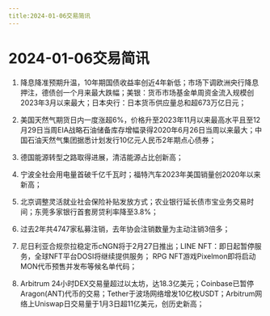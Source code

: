 ```yaml
---
title:2024-01-06交易简讯
---
```

# 2024-01-06交易简讯

1. 降息降准预期升温，10年期国债收益率创近4年新低；市场下调欧洲央行降息押注，德债创一个月来最大跌幅；美银：货币市场基金单周资金流入规模创2023年3月以来最大；日本央行：日本货币供应量总和超673万亿日元；

2. 美国天然气期货日内一度涨超6%，价格升至2023年11月以来最高水平且至12月29日当周EIA战略石油储备库存增幅录得2020年6月26日当周以来最大；中国石油天然气集团据悉计划发行10亿元人民币2年期点心债券；

3. 德国能源转型之路取得进展，清洁能源占比创新高；

4. 宁波全社会用电量首破千亿千瓦时；福特汽车2023年美国销量创2020年以来新高；

5. 北京调整灵活就业社会保险补贴发放方式；农业银行延长债市宝业务交易时间；东莞多家银行首套房贷利率降至3.8%；

6. 过去2年共4747家私募注销，去年协会注销数量为主动注销3倍多；

7. 尼日利亚合规奈拉稳定币cNGN将于2月27日推出；LINE NFT：即日起暂停服务，全球NFT平台DOSI将继续提供服务；
RPG NFT游戏Pixelmon即将启动MON代币预售并发布等候名单代码；

8. Arbitrum 24小时DEX交易量超过以太坊，达18.3亿美元；Coinbase已暂停Aragon(ANT)代币的交易；Tether于波场网络增发10亿枚USDT；Arbitrum网络上Uniswap日交易量于1月3日超11亿美元，创历史新高；